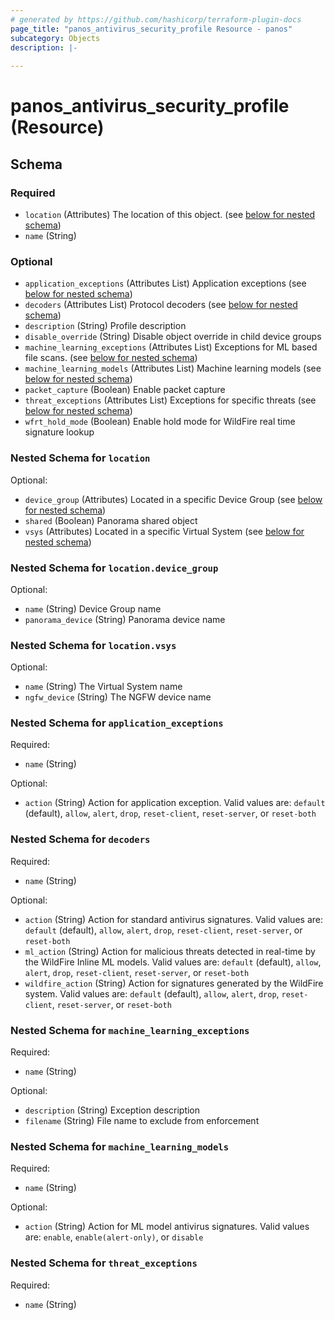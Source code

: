 ```yaml
---
# generated by https://github.com/hashicorp/terraform-plugin-docs
page_title: "panos_antivirus_security_profile Resource - panos"
subcategory: Objects
description: |-
  
---
```


# panos_antivirus_security_profile (Resource)





<!-- schema generated by tfplugindocs -->
## Schema

### Required

- `location` (Attributes) The location of this object. (see [below for nested schema](#nestedatt--location))
- `name` (String)

### Optional

- `application_exceptions` (Attributes List) Application exceptions (see [below for nested schema](#nestedatt--application_exceptions))
- `decoders` (Attributes List) Protocol decoders (see [below for nested schema](#nestedatt--decoders))
- `description` (String) Profile description
- `disable_override` (String) Disable object override in child device groups
- `machine_learning_exceptions` (Attributes List) Exceptions for ML based file scans. (see [below for nested schema](#nestedatt--machine_learning_exceptions))
- `machine_learning_models` (Attributes List) Machine learning models (see [below for nested schema](#nestedatt--machine_learning_models))
- `packet_capture` (Boolean) Enable packet capture
- `threat_exceptions` (Attributes List) Exceptions for specific threats (see [below for nested schema](#nestedatt--threat_exceptions))
- `wfrt_hold_mode` (Boolean) Enable hold mode for WildFire real time signature lookup

<a id="nestedatt--location"></a>
### Nested Schema for `location`

Optional:

- `device_group` (Attributes) Located in a specific Device Group (see [below for nested schema](#nestedatt--location--device_group))
- `shared` (Boolean) Panorama shared object
- `vsys` (Attributes) Located in a specific Virtual System (see [below for nested schema](#nestedatt--location--vsys))

<a id="nestedatt--location--device_group"></a>
### Nested Schema for `location.device_group`

Optional:

- `name` (String) Device Group name
- `panorama_device` (String) Panorama device name


<a id="nestedatt--location--vsys"></a>
### Nested Schema for `location.vsys`

Optional:

- `name` (String) The Virtual System name
- `ngfw_device` (String) The NGFW device name



<a id="nestedatt--application_exceptions"></a>
### Nested Schema for `application_exceptions`

Required:

- `name` (String)

Optional:

- `action` (String) Action for application exception. Valid values are: `default` (default), `allow`, `alert`, `drop`, `reset-client`, `reset-server`, or `reset-both`


<a id="nestedatt--decoders"></a>
### Nested Schema for `decoders`

Required:

- `name` (String)

Optional:

- `action` (String) Action for standard antivirus signatures. Valid values are: `default` (default), `allow`, `alert`, `drop`, `reset-client`, `reset-server`, or `reset-both`
- `ml_action` (String) Action for malicious threats detected in real-time by the WildFire Inline ML models. Valid values are: `default` (default), `allow`, `alert`, `drop`, `reset-client`, `reset-server`, or `reset-both`
- `wildfire_action` (String) Action for signatures generated by the WildFire system. Valid values are: `default` (default), `allow`, `alert`, `drop`, `reset-client`, `reset-server`, or `reset-both`


<a id="nestedatt--machine_learning_exceptions"></a>
### Nested Schema for `machine_learning_exceptions`

Required:

- `name` (String)

Optional:

- `description` (String) Exception description
- `filename` (String) File name to exclude from enforcement


<a id="nestedatt--machine_learning_models"></a>
### Nested Schema for `machine_learning_models`

Required:

- `name` (String)

Optional:

- `action` (String) Action for ML model antivirus signatures. Valid values are: `enable`, `enable(alert-only)`, or `disable`


<a id="nestedatt--threat_exceptions"></a>
### Nested Schema for `threat_exceptions`

Required:

- `name` (String)